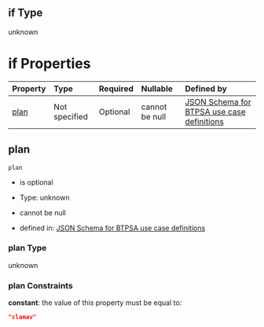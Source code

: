 ## if Type

unknown

# if Properties

| Property      | Type          | Required | Nullable       | Defined by                                                                                                                                                                                                                                  |
| :------------ | :------------ | :------- | :------------- | :------------------------------------------------------------------------------------------------------------------------------------------------------------------------------------------------------------------------------------------ |
| [plan](#plan) | Not specified | Optional | cannot be null | [JSON Schema for BTPSA use case definitions](btpsa-usecase-properties-services-items-allof-1-then-allof-59-then-allof-0-if-properties-plan.md "undefined#/properties/services/items/allOf/1/then/allOf/59/then/allOf/0/if/properties/plan") |

## plan



`plan`

*   is optional

*   Type: unknown

*   cannot be null

*   defined in: [JSON Schema for BTPSA use case definitions](btpsa-usecase-properties-services-items-allof-1-then-allof-59-then-allof-0-if-properties-plan.md "undefined#/properties/services/items/allOf/1/then/allOf/59/then/allOf/0/if/properties/plan")

### plan Type

unknown

### plan Constraints

**constant**: the value of this property must be equal to:

```json
"clamav"
```
